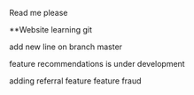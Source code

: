 Read me please

\*\*Website learning git

add new line on branch master

feature recommendations is under development

adding referral feature
feature fraud
